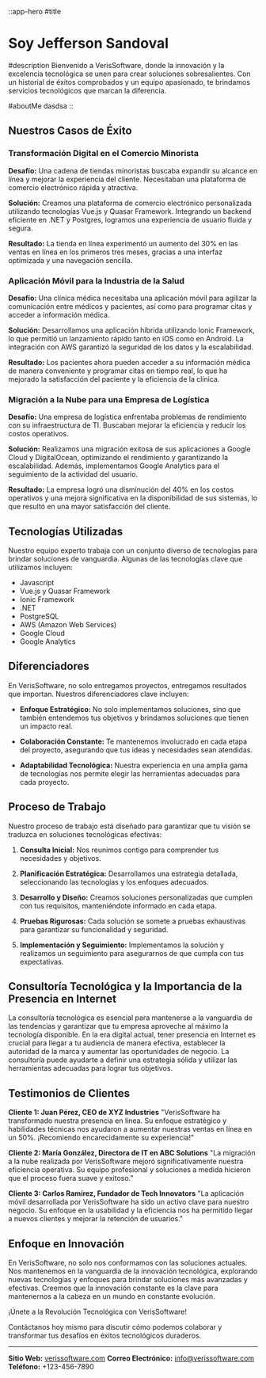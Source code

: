 ::app-hero
#title
# Soy **Jefferson Sandoval**

#description
Bienvenido a VerisSoftware, donde la innovación y la excelencia tecnológica se unen para crear soluciones sobresalientes. Con un historial de éxitos comprobados y un equipo apasionado, te brindamos servicios tecnológicos que marcan la diferencia.

#aboutMe
dasdsa
::

## Nuestros Casos de Éxito

### Transformación Digital en el Comercio Minorista

**Desafío:** Una cadena de tiendas minoristas buscaba expandir su alcance en línea y mejorar la experiencia del cliente. Necesitaban una plataforma de comercio electrónico rápida y atractiva.

**Solución:** Creamos una plataforma de comercio electrónico personalizada utilizando tecnologías Vue.js y Quasar Framework. Integrando un backend eficiente en .NET y Postgres, logramos una experiencia de usuario fluida y segura.

**Resultado:** La tienda en línea experimentó un aumento del 30% en las ventas en línea en los primeros tres meses, gracias a una interfaz optimizada y una navegación sencilla.

### Aplicación Móvil para la Industria de la Salud

**Desafío:** Una clínica médica necesitaba una aplicación móvil para agilizar la comunicación entre médicos y pacientes, así como para programar citas y acceder a información médica.

**Solución:** Desarrollamos una aplicación híbrida utilizando Ionic Framework, lo que permitió un lanzamiento rápido tanto en iOS como en Android. La integración con AWS garantizó la seguridad de los datos y la escalabilidad.

**Resultado:** Los pacientes ahora pueden acceder a su información médica de manera conveniente y programar citas en tiempo real, lo que ha mejorado la satisfacción del paciente y la eficiencia de la clínica.

### Migración a la Nube para una Empresa de Logística

**Desafío:** Una empresa de logística enfrentaba problemas de rendimiento con su infraestructura de TI. Buscaban mejorar la eficiencia y reducir los costos operativos.

**Solución:** Realizamos una migración exitosa de sus aplicaciones a Google Cloud y DigitalOcean, optimizando el rendimiento y garantizando la escalabilidad. Además, implementamos Google Analytics para el seguimiento de la actividad del usuario.

**Resultado:** La empresa logró una disminución del 40% en los costos operativos y una mejora significativa en la disponibilidad de sus sistemas, lo que resultó en una mayor satisfacción del cliente.

## Tecnologías Utilizadas

Nuestro equipo experto trabaja con un conjunto diverso de tecnologías para brindar soluciones de vanguardia. Algunas de las tecnologías clave que utilizamos incluyen:

- Javascript
- Vue.js y Quasar Framework
- Ionic Framework
- .NET
- PostgreSQL
- AWS (Amazon Web Services)
- Google Cloud
- Google Analytics

## Diferenciadores

En VerisSoftware, no solo entregamos proyectos, entregamos resultados que importan. Nuestros diferenciadores clave incluyen:

- **Enfoque Estratégico:** No solo implementamos soluciones, sino que también entendemos tus objetivos y brindamos soluciones que tienen un impacto real.

- **Colaboración Constante:** Te mantenemos involucrado en cada etapa del proyecto, asegurando que tus ideas y necesidades sean atendidas.

- **Adaptabilidad Tecnológica:** Nuestra experiencia en una amplia gama de tecnologías nos permite elegir las herramientas adecuadas para cada proyecto.

## Proceso de Trabajo

Nuestro proceso de trabajo está diseñado para garantizar que tu visión se traduzca en soluciones tecnológicas efectivas:

1. **Consulta Inicial:** Nos reunimos contigo para comprender tus necesidades y objetivos.

2. **Planificación Estratégica:** Desarrollamos una estrategia detallada, seleccionando las tecnologías y los enfoques adecuados.

3. **Desarrollo y Diseño:** Creamos soluciones personalizadas que cumplen con tus requisitos, manteniéndote informado en cada etapa.

4. **Pruebas Rigurosas:** Cada solución se somete a pruebas exhaustivas para garantizar su funcionalidad y seguridad.

5. **Implementación y Seguimiento:** Implementamos la solución y realizamos un seguimiento para asegurarnos de que cumpla con tus expectativas.

## Consultoría Tecnológica y la Importancia de la Presencia en Internet

La consultoría tecnológica es esencial para mantenerse a la vanguardia de las tendencias y garantizar que tu empresa aproveche al máximo la tecnología disponible. En la era digital actual, tener presencia en Internet es crucial para llegar a tu audiencia de manera efectiva, establecer la autoridad de la marca y aumentar las oportunidades de negocio. La consultoría puede ayudarte a definir una estrategia sólida y utilizar las herramientas adecuadas para lograr tus objetivos.

## Testimonios de Clientes

**Cliente 1: Juan Pérez, CEO de XYZ Industries**
"VerisSoftware ha transformado nuestra presencia en línea. Su enfoque estratégico y habilidades técnicas nos ayudaron a aumentar nuestras ventas en línea en un 50%. ¡Recomiendo encarecidamente su experiencia!"

**Cliente 2: María González, Directora de IT en ABC Solutions**
"La migración a la nube realizada por VerisSoftware mejoró significativamente nuestra eficiencia operativa. Su equipo profesional y soluciones a medida hicieron que el proceso fuera suave y exitoso."

**Cliente 3: Carlos Ramírez, Fundador de Tech Innovators**
"La aplicación móvil desarrollada por VerisSoftware ha sido un activo clave para nuestro negocio. Su enfoque en la usabilidad y la eficiencia nos ha permitido llegar a nuevos clientes y mejorar la retención de usuarios."

## Enfoque en Innovación

En VerisSoftware, no solo nos conformamos con las soluciones actuales. Nos mantenemos en la vanguardia de la innovación tecnológica, explorando nuevas tecnologías y enfoques para brindar soluciones más avanzadas y efectivas. Creemos que la innovación constante es la clave para mantenernos a la cabeza en un mundo en constante evolución.

¡Únete a la Revolución Tecnológica con VerisSoftware!

Contáctanos hoy mismo para discutir cómo podemos colaborar y transformar tus desafíos en éxitos tecnológicos duraderos.

---
**Sitio Web:** [verissoftware.com](https://www.verissoftware.com)
**Correo Electrónico:** [info@verissoftware.com](mailto:info@verissoftware.com)
**Teléfono:** +123-456-7890
